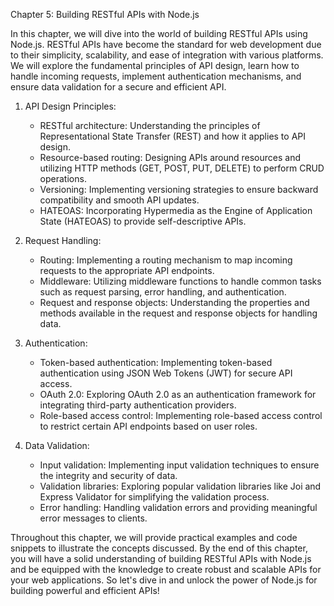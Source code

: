 Chapter 5: Building RESTful APIs with Node.js

In this chapter, we will dive into the world of building RESTful APIs using Node.js. RESTful APIs have become the standard for web development due to their simplicity, scalability, and ease of integration with various platforms. We will explore the fundamental principles of API design, learn how to handle incoming requests, implement authentication mechanisms, and ensure data validation for a secure and efficient API.

1. API Design Principles:
   - RESTful architecture: Understanding the principles of Representational State Transfer (REST) and how it applies to API design.
   - Resource-based routing: Designing APIs around resources and utilizing HTTP methods (GET, POST, PUT, DELETE) to perform CRUD operations.
   - Versioning: Implementing versioning strategies to ensure backward compatibility and smooth API updates.
   - HATEOAS: Incorporating Hypermedia as the Engine of Application State (HATEOAS) to provide self-descriptive APIs.

2. Request Handling:
   - Routing: Implementing a routing mechanism to map incoming requests to the appropriate API endpoints.
   - Middleware: Utilizing middleware functions to handle common tasks such as request parsing, error handling, and authentication.
   - Request and response objects: Understanding the properties and methods available in the request and response objects for handling data.

3. Authentication:
   - Token-based authentication: Implementing token-based authentication using JSON Web Tokens (JWT) for secure API access.
   - OAuth 2.0: Exploring OAuth 2.0 as an authentication framework for integrating third-party authentication providers.
   - Role-based access control: Implementing role-based access control to restrict certain API endpoints based on user roles.

4. Data Validation:
   - Input validation: Implementing input validation techniques to ensure the integrity and security of data.
   - Validation libraries: Exploring popular validation libraries like Joi and Express Validator for simplifying the validation process.
   - Error handling: Handling validation errors and providing meaningful error messages to clients.

Throughout this chapter, we will provide practical examples and code snippets to illustrate the concepts discussed. By the end of this chapter, you will have a solid understanding of building RESTful APIs with Node.js and be equipped with the knowledge to create robust and scalable APIs for your web applications. So let's dive in and unlock the power of Node.js for building powerful and efficient APIs!